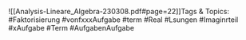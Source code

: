 
![[Analysis-Lineare_Algebra-230308.pdf#page=22]]Tags & Topics:
   #Faktorisierung
   #vonfxxxAufgabe
   #term
   #Real
   #Lsungen
   #Imaginrteil
   #xAufgabe
   #Term
   #AufgabenAufgabe